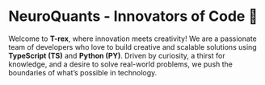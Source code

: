 # **NeuroQuants - Innovators of Code** 🦖

Welcome to **T-rex**, where innovation meets creativity! We are a passionate team of developers who love to build creative and scalable solutions using **TypeScript (TS)** and **Python (PY)**. Driven by curiosity, a thirst for knowledge, and a desire to solve real-world problems, we push the boundaries of what’s possible in technology.

<!--
## 🚀 About T-rex

**T-rex** is a dynamic team of 3 talented individuals, each bringing unique skills and a shared love for coding. Our passion lies in **TypeScript** for front-end and full-stack applications and **Python** for back-end development, data science, automation, and machine learning.

### Our Focus:
- **Innovative Projects**: We enjoy combining creativity with technology, working on projects that are fun, challenging, and innovative.
- **Rags**: A mysterious and experimental field we explore, where creative coding meets problem-solving.

At T-rex, we believe in **building cool things**, **making things better**, and **constantly evolving**. We embrace challenges, and we enjoy both cutting-edge tech projects and playful experiments.

## 👥 Current Team Members

| <img src="https://avatars.githubusercontent.com/u/53257475?v=4" width="100" height="100" style="border-radius: 50%;" />  | **@Adityaadpandey**: Full-stack TypeScript Developer, Machine Learning Enthusiast |
|:---------------------------------------------------------------:|:-----------------------------------------------------------------------------------:|
| **GitHub**: [@Adityaadpandey](https://github.com/Adityaadpandey) | Passionate about building scalable applications using TypeScript and exploring machine learning. |

| <img src="https://avatars.githubusercontent.com/u/177600914?v=4" width="100" height="100" style="border-radius: 50%;" />  | **@Umyal06dxt**: Web Developer, UI/UX Designer                                     |
|:---------------------------------------------------------------:|:-----------------------------------------------------------------------------------:|
| **GitHub**: [@Umyal06dxt](https://github.com/Umyal06dxt)         | Skilled in designing intuitive user experiences and building modern web applications.            |

| <img src="https://avatars.githubusercontent.com/u/70557438?v=4" width="100" height="100" style="border-radius: 50%;" />  | **@rudraksha007**: Web Developer                                     |
|:---------------------------------------------------------------:|:-----------------------------------------------------------------------------------:|
| **GitHub**: [@rudraksha007](https://github.com/rudraksha007)         | Skilled in designing intuitive user experiences and building modern web applications.        |

---

## 💻 Technologies We Use

We focus on building cutting-edge solutions using the following technologies:

- **TypeScript (TS)**: The backbone of our modern front-end and full-stack applications, bringing type safety and scalability to the web.
- **Python (PY)**: From back-end development to machine learning and automation, Python powers the tools we build and the data we analyze.
- **Rags**: Our unique approach to blending creativity with problem-solving in tech projects (still in development but stay tuned!).

---

## 🌟 Projects We're Working On

We enjoy experimenting with a variety of projects that challenge us and push our creativity. Some of our exciting work includes:

- **Full-Stack Applications**: Building dynamic web apps with React, Vue, and TypeScript for front-end, paired with Python-powered back-end APIs using Flask or Django.
- **Data Science & Machine Learning**: Diving into data, building predictive models, and using Python libraries like TensorFlow, Pandas, and Scikit-learn.
- **Automation Tools**: Automating tedious tasks with Python, from web scraping to data processing and system automation.
- **Rags-Related Projects**: A mysterious area where we apply our creative coding skills to solve abstract and fun challenges.

---

## 📂 Our Workflow

At T-rex, we follow best practices to ensure our development process is smooth and efficient:

- **Agile Methodology**: We iterate quickly, staying adaptable and responsive to project needs.
- **Version Control with Git**: GitHub is our source of truth for all repositories, and we follow a strong version control practice to maintain clean and organized codebases.
- **Code Reviews**: Peer code reviews are essential to ensuring our code is clean, efficient, and maintainable.
- **CI/CD Pipelines**: We automate our testing, building, and deployment processes using continuous integration and deployment tools.

---

## 🤝 Contribute to T-rex

We believe in the power of collaboration and open-source contributions. If you're passionate about **TypeScript**, **Python**, **Rags**, or just creative coding in general, we’d love to have you join us!

Here’s how you can contribute:
1. **Fork the repository** you want to contribute to.
2. **Create a new branch** for your feature or bug fix.
3. **Write tests and documentation** to support your changes.
4. **Submit a pull request** and describe the changes you’ve made.

---

## 🧑‍💻 Join Us!

We are always looking for passionate individuals to join our growing team. If you have a love for technology, problem-solving, and creative exploration, we’d love to collaborate with you!

### Current Openings:
- **Frontend Developer** (TypeScript)
- **Backend Developer** (Python)
- **UI/UX Designer**

Feel free to reach out to us if you're interested in working on exciting projects!

---

## 📚 Documentation

Each of our projects has a dedicated **README** and supporting documentation that details how to get started, contribute, and make the most of our repositories. Dive into any of our projects for full instructions!

---

## 🌟 What's Next for T-rex?

We are always evolving, and here’s what’s on the horizon:
- **Team Expansion**: Welcoming new, talented individuals who share our vision.
- **Exploring New Technologies**: We’re diving into new tools and languages like Rust and Go to enhance our projects.
- **Expanding the Rags Concept**: Developing innovative projects through creative coding and thinking outside the box.
- **Contributing to Open Source**: Giving back to the community by supporting existing projects and collaborating with other developers.

---

## 🎉 Fun Fact

Why **T-rex**? Because, like the mighty dinosaur, we aim to leave a **big impact** with everything we build! 🦖

---

Want to chat or collaborate with us? Reach out through the following channels:

- **Email**: [trexroars0@gmail.com](mailto:trexroars0@gmail.com)
- **Twitter**: [@T-rexTeam](https://twitter.com/T-rexTeam)
- **Discord**: [T-rex Dev Community](#) *(Link to Discord invite)*

---

Let’s keep building and breaking things! 💥
-->
